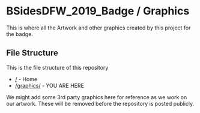 # BSidesDFW_2019_Badge / Graphics

This is where all the Artwork and other graphics created by this project for the badge.

## File Structure

This is the file structure of this repository

* [/](//) - Home
* [/graphics/](./graphics/) - YOU ARE HERE

We might add some 3rd party graphics here for reference as we work on our artwork.
These will be removed before the repository is posted publicly.
